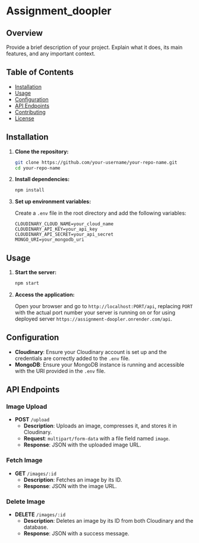 # Assignment_doopler

## Overview

Provide a brief description of your project. Explain what it does, its main features, and any important context.

## Table of Contents

- [Installation](#installation)
- [Usage](#usage)
- [Configuration](#configuration)
- [API Endpoints](#api-endpoints)
- [Contributing](#contributing)
- [License](#license)

## Installation

1. **Clone the repository:**

   ```bash
   git clone https://github.com/your-username/your-repo-name.git
   cd your-repo-name
   ```

2. **Install dependencies:**

   ```bash
   npm install
   ```

3. **Set up environment variables:**

   Create a `.env` file in the root directory and add the following variables:

   ```plaintext
   CLOUDINARY_CLOUD_NAME=your_cloud_name
   CLOUDINARY_API_KEY=your_api_key
   CLOUDINARY_API_SECRET=your_api_secret
   MONGO_URI=your_mongodb_uri
   ```

## Usage

1. **Start the server:**

   ```bash
   npm start
   ```

2. **Access the application:**

   Open your browser and go to `http://localhost:PORT/api`, replacing `PORT` with the actual port number your server is running on or for using deployed server `https://assignment-doopler.onrender.com/api`.

## Configuration

- **Cloudinary**: Ensure your Cloudinary account is set up and the credentials are correctly added to the `.env` file.
- **MongoDB**: Ensure your MongoDB instance is running and accessible with the URI provided in the `.env` file.

## API Endpoints

### Image Upload

- **POST** `/upload`
  - **Description**: Uploads an image, compresses it, and stores it in Cloudinary.
  - **Request**: `multipart/form-data` with a file field named `image`.
  - **Response**: JSON with the uploaded image URL.

### Fetch Image

- **GET** `/images/:id`
  - **Description**: Fetches an image by its ID.
  - **Response**: JSON with the image URL.

### Delete Image

- **DELETE** `/images/:id`
  - **Description**: Deletes an image by its ID from both Cloudinary and the database.
  - **Response**: JSON with a success message.
